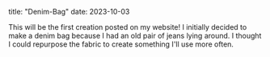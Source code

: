 title: "Denim-Bag" 
date: 2023-10-03
<p>This will be the first creation posted on my website! I initially decided to make a denim bag because I had an old pair of jeans lying around. I thought I could repurpose the fabric to create something I'll use more often.</p>

